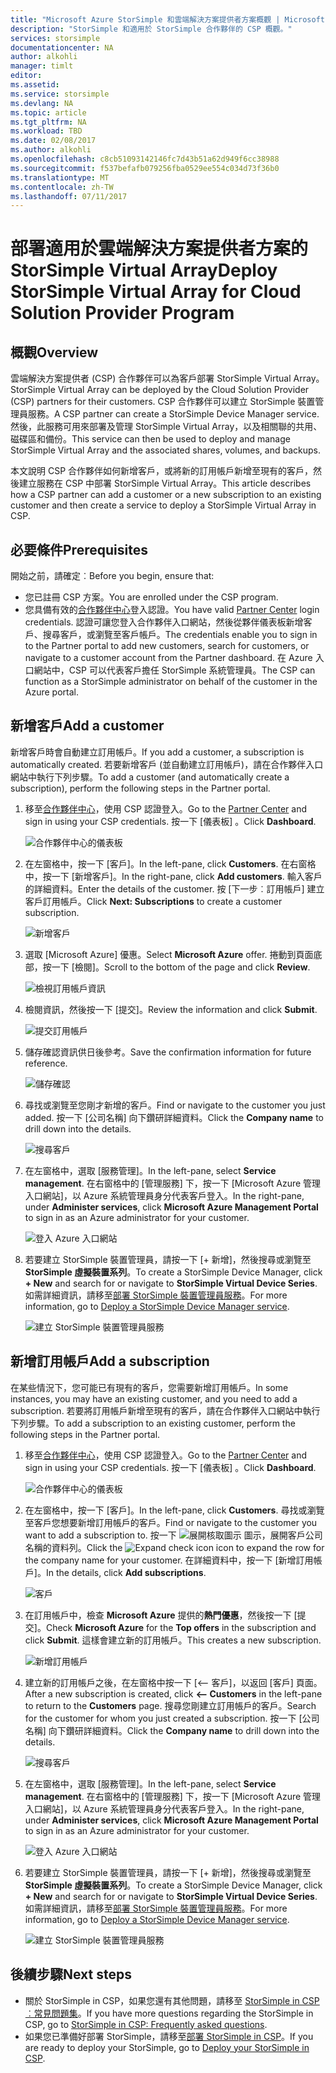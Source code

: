 ```yaml
---
title: "Microsoft Azure StorSimple 和雲端解決方案提供者方案概觀 | Microsoft Docs"
description: "StorSimple 和適用於 StorSimple 合作夥伴的 CSP 概觀。"
services: storsimple
documentationcenter: NA
author: alkohli
manager: timlt
editor: 
ms.assetid: 
ms.service: storsimple
ms.devlang: NA
ms.topic: article
ms.tgt_pltfrm: NA
ms.workload: TBD
ms.date: 02/08/2017
ms.author: alkohli
ms.openlocfilehash: c8cb51093142146fc7d43b51a62d949f6cc38988
ms.sourcegitcommit: f537befafb079256fba0529ee554c034d73f36b0
ms.translationtype: MT
ms.contentlocale: zh-TW
ms.lasthandoff: 07/11/2017
---
```

# <a name="deploy-storsimple-virtual-array-for-cloud-solution-provider-program"></a><span data-ttu-id="acaec-103">部署適用於雲端解決方案提供者方案的 StorSimple Virtual Array</span><span class="sxs-lookup"><span data-stu-id="acaec-103">Deploy StorSimple Virtual Array for Cloud Solution Provider Program</span></span>

## <a name="overview"></a><span data-ttu-id="acaec-104">概觀</span><span class="sxs-lookup"><span data-stu-id="acaec-104">Overview</span></span>

<span data-ttu-id="acaec-105">雲端解決方案提供者 (CSP) 合作夥伴可以為客戶部署 StorSimple Virtual Array。</span><span class="sxs-lookup"><span data-stu-id="acaec-105">StorSimple Virtual Array can be deployed by the Cloud Solution Provider (CSP) partners for their customers.</span></span> <span data-ttu-id="acaec-106">CSP 合作夥伴可以建立 StorSimple 裝置管理員服務。</span><span class="sxs-lookup"><span data-stu-id="acaec-106">A CSP partner can create a StorSimple Device Manager service.</span></span> <span data-ttu-id="acaec-107">然後，此服務可用來部署及管理 StorSimple Virtual Array，以及相關聯的共用、磁碟區和備份。</span><span class="sxs-lookup"><span data-stu-id="acaec-107">This service can then be used to deploy and manage StorSimple Virtual Array and the associated shares, volumes, and backups.</span></span>

<span data-ttu-id="acaec-108">本文說明 CSP 合作夥伴如何新增客戶，或將新的訂用帳戶新增至現有的客戶，然後建立服務在 CSP 中部署 StorSimple Virtual Array。</span><span class="sxs-lookup"><span data-stu-id="acaec-108">This article describes how a CSP partner can add a customer or a new subscription to an existing customer and then create a service to deploy a StorSimple Virtual Array in CSP.</span></span>

## <a name="prerequisites"></a><span data-ttu-id="acaec-109">必要條件</span><span class="sxs-lookup"><span data-stu-id="acaec-109">Prerequisites</span></span>

<span data-ttu-id="acaec-110">開始之前，請確定︰</span><span class="sxs-lookup"><span data-stu-id="acaec-110">Before you begin, ensure that:</span></span>

- <span data-ttu-id="acaec-111">您已註冊 CSP 方案。</span><span class="sxs-lookup"><span data-stu-id="acaec-111">You are enrolled under the CSP program.</span></span>
- <span data-ttu-id="acaec-112">您具備有效的[合作夥伴中心](http://partnercenter.microsoft.com/)登入認證。</span><span class="sxs-lookup"><span data-stu-id="acaec-112">You have valid [Partner Center](http://partnercenter.microsoft.com/) login credentials.</span></span> <span data-ttu-id="acaec-113">認證可讓您登入合作夥伴入口網站，然後從夥伴儀表板新增客戶、搜尋客戶，或瀏覽至客戶帳戶。</span><span class="sxs-lookup"><span data-stu-id="acaec-113">The credentials enable you to sign in to the Partner portal to add new customers, search for customers, or navigate to a customer account from the Partner dashboard.</span></span> <span data-ttu-id="acaec-114">在 Azure 入口網站中，CSP 可以代表客戶擔任 StorSimple 系統管理員。</span><span class="sxs-lookup"><span data-stu-id="acaec-114">The CSP can function as a StorSimple administrator on behalf of the customer in the Azure portal.</span></span>
                             
## <a name="add-a-customer"></a><span data-ttu-id="acaec-115">新增客戶</span><span class="sxs-lookup"><span data-stu-id="acaec-115">Add a customer</span></span>

<span data-ttu-id="acaec-116">新增客戶時會自動建立訂用帳戶。</span><span class="sxs-lookup"><span data-stu-id="acaec-116">If you add a customer, a subscription is automatically created.</span></span> <span data-ttu-id="acaec-117">若要新增客戶 (並自動建立訂用帳戶)，請在合作夥伴入口網站中執行下列步驟。</span><span class="sxs-lookup"><span data-stu-id="acaec-117">To add a customer (and automatically create a subscription), perform the following steps in the Partner portal.</span></span>

1. <span data-ttu-id="acaec-118">移至[合作夥伴中心](http://partnercenter.microsoft.com/)，使用 CSP 認證登入。</span><span class="sxs-lookup"><span data-stu-id="acaec-118">Go to the [Partner Center](http://partnercenter.microsoft.com/) and sign in using your CSP credentials.</span></span> <span data-ttu-id="acaec-119">按一下 [儀表板] 。</span><span class="sxs-lookup"><span data-stu-id="acaec-119">Click **Dashboard**.</span></span>

     ![合作夥伴中心的儀表板](./media/storsimple-partner-csp-deploy/image1.png)
                              
2. <span data-ttu-id="acaec-121">在左窗格中，按一下 [客戶]。</span><span class="sxs-lookup"><span data-stu-id="acaec-121">In the left-pane, click **Customers**.</span></span> <span data-ttu-id="acaec-122">在右窗格中，按一下 [新增客戶]。</span><span class="sxs-lookup"><span data-stu-id="acaec-122">In the right-pane, click **Add customers**.</span></span> <span data-ttu-id="acaec-123">輸入客戶的詳細資料。</span><span class="sxs-lookup"><span data-stu-id="acaec-123">Enter the details of the customer.</span></span> <span data-ttu-id="acaec-124">按 [下一步︰訂用帳戶] 建立客戶訂用帳戶。</span><span class="sxs-lookup"><span data-stu-id="acaec-124">Click **Next: Subscriptions** to create a customer subscription.</span></span>

    ![新增客戶](./media/storsimple-partner-csp-deploy/image2.png)

3.  <span data-ttu-id="acaec-126">選取 [Microsoft Azure] 優惠。</span><span class="sxs-lookup"><span data-stu-id="acaec-126">Select **Microsoft Azure** offer.</span></span> <span data-ttu-id="acaec-127">捲動到頁面底部，按一下 [檢閱]。</span><span class="sxs-lookup"><span data-stu-id="acaec-127">Scroll to the bottom of the page and click **Review**.</span></span>

    ![檢視訂用帳戶資訊](./media/storsimple-partner-csp-deploy/image3.png)
                              
4. <span data-ttu-id="acaec-129">檢閱資訊，然後按一下 [提交]。</span><span class="sxs-lookup"><span data-stu-id="acaec-129">Review the information and click **Submit**.</span></span>

    ![提交訂用帳戶](./media/storsimple-partner-csp-deploy/image4.png)

5. <span data-ttu-id="acaec-131">儲存確認資訊供日後參考。</span><span class="sxs-lookup"><span data-stu-id="acaec-131">Save the confirmation information for future reference.</span></span>

    ![儲存確認](./media/storsimple-partner-csp-deploy/image5.png)

6. <span data-ttu-id="acaec-133">尋找或瀏覽至您剛才新增的客戶。</span><span class="sxs-lookup"><span data-stu-id="acaec-133">Find or navigate to the customer you just added.</span></span> <span data-ttu-id="acaec-134">按一下 [公司名稱] 向下鑽研詳細資料。</span><span class="sxs-lookup"><span data-stu-id="acaec-134">Click the **Company name** to drill down into the details.</span></span>

    ![搜尋客戶](./media/storsimple-partner-csp-deploy/image6.png)  

7. <span data-ttu-id="acaec-136">在左窗格中，選取 [服務管理]。</span><span class="sxs-lookup"><span data-stu-id="acaec-136">In the left-pane, select **Service management**.</span></span> <span data-ttu-id="acaec-137">在右窗格中的 [管理服務] 下，按一下 [Microsoft Azure 管理入口網站]，以 Azure 系統管理員身分代表客戶登入。</span><span class="sxs-lookup"><span data-stu-id="acaec-137">In the right-pane, under **Administer services**, click **Microsoft Azure Management Portal** to sign in as an Azure administrator for your customer.</span></span>

    ![登入 Azure 入口網站](./media/storsimple-partner-csp-deploy/image9.png)

8. <span data-ttu-id="acaec-139">若要建立 StorSimple 裝置管理員，請按一下 [+ 新增]，然後搜尋或瀏覽至 **StorSimple 虛擬裝置系列**。</span><span class="sxs-lookup"><span data-stu-id="acaec-139">To create a StorSimple Device Manager, click **+ New** and search for or navigate to **StorSimple Virtual Device Series**.</span></span> <span data-ttu-id="acaec-140">如需詳細資訊，請移至[部署 StorSimple 裝置管理員服務](storsimple-virtual-array-manage-service.md)。</span><span class="sxs-lookup"><span data-stu-id="acaec-140">For more information, go to [Deploy a StorSimple Device Manager service](storsimple-virtual-array-manage-service.md).</span></span>

    ![建立 StorSimple 裝置管理員服務](./media/storsimple-partner-csp-deploy/image8.png)


## <a name="add-a-subscription"></a><span data-ttu-id="acaec-142">新增訂用帳戶</span><span class="sxs-lookup"><span data-stu-id="acaec-142">Add a subscription</span></span>

<span data-ttu-id="acaec-143">在某些情況下，您可能已有現有的客戶，您需要新增訂用帳戶。</span><span class="sxs-lookup"><span data-stu-id="acaec-143">In some instances, you may have an existing customer, and you need to add a subscription.</span></span> <span data-ttu-id="acaec-144">若要將訂用帳戶新增至現有的客戶，請在合作夥伴入口網站中執行下列步驟。</span><span class="sxs-lookup"><span data-stu-id="acaec-144">To add a subscription to an existing customer, perform the following steps in the Partner portal.</span></span>

1. <span data-ttu-id="acaec-145">移至[合作夥伴中心](http://partnercenter.microsoft.com/)，使用 CSP 認證登入。</span><span class="sxs-lookup"><span data-stu-id="acaec-145">Go to the [Partner Center](http://partnercenter.microsoft.com/) and sign in using your CSP credentials.</span></span> <span data-ttu-id="acaec-146">按一下 [儀表板] 。</span><span class="sxs-lookup"><span data-stu-id="acaec-146">Click **Dashboard**.</span></span>

     ![合作夥伴中心的儀表板](./media/storsimple-partner-csp-deploy/image1.png)
                              
2. <span data-ttu-id="acaec-148">在左窗格中，按一下 [客戶]。</span><span class="sxs-lookup"><span data-stu-id="acaec-148">In the left-pane, click **Customers**.</span></span> <span data-ttu-id="acaec-149">尋找或瀏覽至客戶您想要新增訂用帳戶的客戶。</span><span class="sxs-lookup"><span data-stu-id="acaec-149">Find or navigate to the customer you want to add a subscription to.</span></span> <span data-ttu-id="acaec-150">按一下 ![展開核取圖示](./media/storsimple-partner-csp-deploy/expand_pane_icon.png) 圖示，展開客戶公司名稱的資料列。</span><span class="sxs-lookup"><span data-stu-id="acaec-150">Click the ![Expand check icon](./media/storsimple-partner-csp-deploy/expand_pane_icon.png) icon to expand the row for the company name for your customer.</span></span> <span data-ttu-id="acaec-151">在詳細資料中，按一下 [新增訂用帳戶]。</span><span class="sxs-lookup"><span data-stu-id="acaec-151">In the details, click **Add subscriptions**.</span></span>

    ![客戶](./media/storsimple-partner-csp-deploy/image10.png)

3. <span data-ttu-id="acaec-153">在訂用帳戶中，檢查 **Microsoft Azure** 提供的**熱門優惠**，然後按一下 [提交]。</span><span class="sxs-lookup"><span data-stu-id="acaec-153">Check **Microsoft Azure** for the **Top offers** in the subscription and click **Submit**.</span></span> <span data-ttu-id="acaec-154">這樣會建立新的訂用帳戶。</span><span class="sxs-lookup"><span data-stu-id="acaec-154">This creates a new subscription.</span></span>

    ![新增訂用帳戶](./media/storsimple-partner-csp-deploy/image11.png)

6. <span data-ttu-id="acaec-156">建立新的訂用帳戶之後，在左窗格中按一下 [<-- 客戶]，以返回 [客戶] 頁面。</span><span class="sxs-lookup"><span data-stu-id="acaec-156">After a new subscription is created, click **<-- Customers** in the left-pane to return to the **Customers** page.</span></span> <span data-ttu-id="acaec-157">搜尋您剛建立訂用帳戶的客戶。</span><span class="sxs-lookup"><span data-stu-id="acaec-157">Search for the customer for whom you just created a subscription.</span></span> <span data-ttu-id="acaec-158">按一下 [公司名稱] 向下鑽研詳細資料。</span><span class="sxs-lookup"><span data-stu-id="acaec-158">Click the **Company name** to drill down into the details.</span></span>

    ![搜尋客戶](./media/storsimple-partner-csp-deploy/image6.png)  

7. <span data-ttu-id="acaec-160">在左窗格中，選取 [服務管理]。</span><span class="sxs-lookup"><span data-stu-id="acaec-160">In the left-pane, select **Service management**.</span></span> <span data-ttu-id="acaec-161">在右窗格中的 [管理服務] 下，按一下 [Microsoft Azure 管理入口網站]，以 Azure 系統管理員身分代表客戶登入。</span><span class="sxs-lookup"><span data-stu-id="acaec-161">In the right-pane, under **Administer services**, click **Microsoft Azure Management Portal** to sign in as an Azure administrator for your customer.</span></span>

    ![登入 Azure 入口網站](./media/storsimple-partner-csp-deploy/image9.png)

8. <span data-ttu-id="acaec-163">若要建立 StorSimple 裝置管理員，請按一下 [+ 新增]，然後搜尋或瀏覽至 **StorSimple 虛擬裝置系列**。</span><span class="sxs-lookup"><span data-stu-id="acaec-163">To create a StorSimple Device Manager, click **+ New** and search for or navigate to **StorSimple Virtual Device Series**.</span></span> <span data-ttu-id="acaec-164">如需詳細資訊，請移至[部署 StorSimple 裝置管理員服務](storsimple-virtual-array-manage-service.md)。</span><span class="sxs-lookup"><span data-stu-id="acaec-164">For more information, go to [Deploy a StorSimple Device Manager service](storsimple-virtual-array-manage-service.md).</span></span>

    ![建立 StorSimple 裝置管理員服務](./media/storsimple-partner-csp-deploy/image8.png)

## <a name="next-steps"></a><span data-ttu-id="acaec-166">後續步驟</span><span class="sxs-lookup"><span data-stu-id="acaec-166">Next steps</span></span>

- <span data-ttu-id="acaec-167">關於 StorSimple in CSP，如果您還有其他問題，請移至 [StorSimple in CSP︰常見問題集](storsimple-partner-csp-faq.md)。</span><span class="sxs-lookup"><span data-stu-id="acaec-167">If you have more questions regarding the StorSimple in CSP, go to [StorSimple in CSP: Frequently asked questions](storsimple-partner-csp-faq.md).</span></span>
- <span data-ttu-id="acaec-168">如果您已準備好部署 StorSimple，請移至[部署 StorSimple in CSP](storsimple-partner-csp-deploy.md)。</span><span class="sxs-lookup"><span data-stu-id="acaec-168">If you are ready to deploy your StorSimple, go to [Deploy your StorSimple in CSP](storsimple-partner-csp-deploy.md).</span></span>
